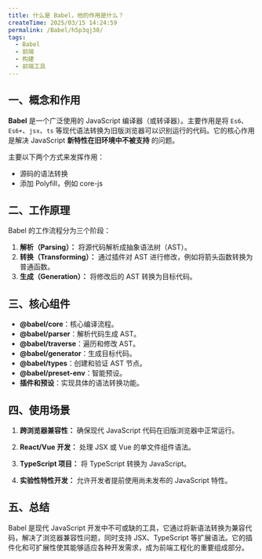```yaml
---
title: 什么是 Babel，他的作用是什么？
createTime: 2025/03/15 14:24:59
permalink: /Babel/h5p3qj30/
tags:
  - Babel
  - 前端
  - 构建
  - 前端工具
---
```


## 一、概念和作用

**Babel** 是一个广泛使用的 JavaScript 编译器（或转译器）。主要作用是将 `Es6`、`Es6+`、`jsx`、`ts` 等现代语法转换为旧版浏览器可以识别运行的代码。它的核心作用是解决 JavaScript **新特性在旧环境中不被支持** 的问题。

主要以下两个方式来发挥作用：

- 源码的语法转换
- 添加 Polyfill，例如 core-js

## 二、工作原理

Babel 的工作流程分为三个阶段：

1. **解析（Parsing）：** 将源代码解析成抽象语法树（AST）。
2. **转换（Transforming）：** 通过插件对 AST 进行修改，例如将箭头函数转换为普通函数。
3. **生成（Generation）：** 将修改后的 AST 转换为目标代码。

## 三、核心组件

- **@babel/core**：核心编译流程。
- **@babel/parser**：解析代码生成 AST。
- **@babel/traverse**：遍历和修改 AST。
- **@babel/generator**：生成目标代码。
- **@babel/types**：创建和验证 AST 节点。
- **@babel/preset-env**：智能预设。
- **插件和预设**：实现具体的语法转换功能。

## 四、使用场景

1. **跨浏览器兼容性：** 确保现代 JavaScript 代码在旧版浏览器中正常运行。

2. **React/Vue 开发：** 处理 JSX 或 Vue 的单文件组件语法。

3. **TypeScript 项目：** 将 TypeScript 转换为 JavaScript。

4. **实验性特性开发：** 允许开发者提前使用尚未发布的 JavaScript 特性。

## 五、总结

Babel 是现代 JavaScript 开发中不可或缺的工具，它通过将新语法转换为兼容代码，解决了浏览器兼容性问题，同时支持 JSX、TypeScript 等扩展语法。它的插件化和可扩展性使其能够适应各种开发需求，成为前端工程化的重要组成部分。
